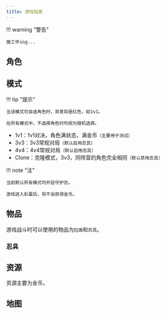 ```yaml
---
title: 游戏指南
---
```


!!! warning "警告"

    施工中ing...

## 角色

## 模式

!!! tip "提示"

    当该模式可自选角色时，背景将是红色，如1v1。

    在所有模式中，不选择角色时均视为随机选择。

- 1v1：1v1对决，角色满状态，满金币`（主要用于测试）`
- 3v3：3v3常规对局`（默认启用忍具）`
- 4v4：4v4常规对局`（默认启用忍具）`
- Clone：克隆模式，3v3，同阵营的角色完全相同`（默认禁用忍具）`

!!! note "注"

    当前默认所有模式均开启守护忍。

    游戏进入彩蛋后，将不会获得金币。

## 物品

游戏战斗时可以使用的物品为`拉面`和`忍具`。

### 忍具

## 资源

资源主要为金币。

## 地图
